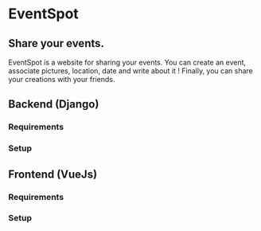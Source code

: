 # EventSpot

## Share your events.
EventSpot is a website for sharing your events. You can create an event, associate pictures, location, date and write about it ! Finally, you can share your creations with your friends.

## Backend (Django)
### Requirements

### Setup

## Frontend (VueJs)
### Requirements

### Setup
